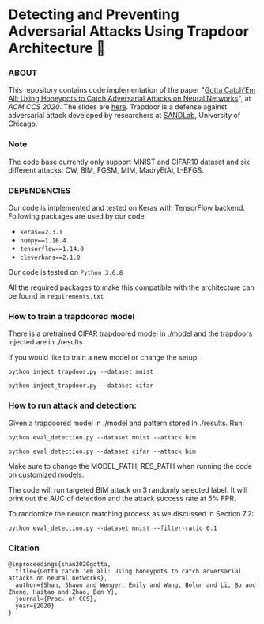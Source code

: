 # Detecting and Preventing Adversarial Attacks Using Trapdoor Architecture :door:
### ABOUT

This repository contains code implementation of the paper "[Gotta Catch’Em All: Using Honeypots to Catch Adversarial Attacks on Neural Networks](https://www.shawnshan.com/files/publication/trapdoor.pdf)", at *ACM CCS 2020*. The slides are [here](https://www.shawnshan.com/files/publication/trapdoor-ccs-clean.pdf). 
Trapdoor is a defense against adversarial attack developed by researchers at [SANDLab](https://sandlab.cs.uchicago.edu/), University of Chicago.  

### Note
The code base currently only support MNIST and CIFAR10 dataset and six different attacks: CW, BIM, FGSM, MIM, MadryEtAl, L-BFGS. 

### DEPENDENCIES

Our code is implemented and tested on Keras with TensorFlow backend. Following packages are used by our code.

- `keras==2.3.1`
- `numpy==1.16.4`
- `tensorflow==1.14.0`
- `cleverhans==2.1.0`

Our code is tested on `Python 3.6.8`

All the required packages to make this compatible with the architecture can be found in `requirements.txt`


### How to train a trapdoored model

There is a pretrained CIFAR trapdoored model in ./model and the trapdoors injected are in ./results

If you would like to train a new model or change the setup: 

`python inject_trapdoor.py --dataset mnist`

`python inject_trapdoor.py --dataset cifar`




### How to run attack and detection: 

Given a trapdoored model in ./model and pattern stored in ./results. Run: 

`python eval_detection.py --dataset mnist --attack bim`

`python eval_detection.py --dataset cifar --attack bim`

Make sure to change the MODEL_PATH, RES_PATH when running the code on customized models. 

The code will run targeted BIM attack on 3 randomly selected label. It will print out the AUC of detection and the attack success rate at 5% FPR. 

To randomize the neuron matching process as we discussed in Section 7.2:

`python eval_detection.py --dataset mnist --filter-ratio 0.1`

### Citation
```
@inproceedings{shan2020gotta,
  title={Gotta catch 'em all: Using honeypots to catch adversarial attacks on neural networks},
  author={Shan, Shawn and Wenger, Emily and Wang, Bolun and Li, Bo and Zheng, Haitao and Zhao, Ben Y},
  journal={Proc. of CCS},
  year={2020}
}
```
